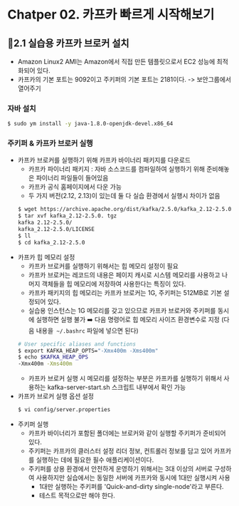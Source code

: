 # Chatper 02. 카프카 빠르게 시작해보기

## 2.1 실습용 카프카 브로커 설치
- Amazon Linux2 AMI는 Amazon에서 직접 만든 템플릿으로서 EC2 성능에 최적화되어 있다.
- 카프카의 기본 포트는 9092이고 주키퍼의 기본 포트는 2181이다. -> 보안그룹에서 열어주기
### 자바 설치
  ```bash
  $ sudo ym install -y java-1.8.0-openjdk-devel.x86_64
  ```

### 주키퍼 & 카프카 브로커 실행
- 카프카 브로커를 실행하기 위해 카프카 바이너리 패키지를 다운로드
  - 카프카 파이너리 패키지 : 자바 소스코드를 컴파일하여 실행하기 위해 준비해놓은 파이너리 파일들이 들어있음
  - 카프카 공식 홈페이지에서 다운 가능
  - 두 가지 버전(2.12, 2.13)이 있는데 둘 다 실습 환경에서 실행시 차이가 없음
  ```bash
  $ wget https://archive.apache.org/dist/kafka/2.5.0/kafka_2.12-2.5.0.tgz
  $ tar xvf kafka_2.12-2.5.0. tgz
  kafka 2.12-2.5.0/
  kafka_2.12-2.5.0/LICENSE
  $ ll
  $ cd kafka_2.12-2.5.0
  ```
- 카프카 힙 메모리 설정
  - 카프카 브로커를 실행하기 위해서는 힙 메모리 설정이 필요
  - 카프카 브로커는 레코드의 내용은 페이지 캐시로 시스템 메모리를 사용하고 나머지 객체들을 힙 메모리에 저장하여 사용한다는 특징이 있다.
  - 카프카 패키지의 힙 메모리는 카프카 브로커는 1G, 주키퍼는 512MB로 기본 설정되어 있다.
  - 실습용 인스턴스는 1G 메모리를 갖고 있으므로 카프카 브로커와 주키퍼를 동시에 실행하면 실행 불가
  ➡️ 다음 명령어로 힙 메모리 사이즈 환경변수로 지정 (다음 내용을` ~/.bashrc` 파일에 넣으면 된다)
  ```bash
  # User specific aliases and functions
  $ export KAFKA_HEAP_OPTS="-Xmx400m -Xms400m"
  $ echo $KAFKA_HEAP_OPS
  -Xmx400m -Xms400m
  ```
  - 카프카 브로커 실행 시 메모리를 설정하는 부분은 카프카를 실행하기 위해서 사용하는 kafka-server-start.sh 스크립트 내부에서 확인 가능
- 카프카 브로커 실행 옵션 설정
  ```bash
  $ vi config/server.properties
  ```
- 주키퍼 실행
  - 카프카 바이너리가 포함된 폴더에는 브로커와 같이 실행할 주키퍼가 준비되어 있다.
  - 주키퍼는 카프카의 클러스터 설정 리더 정보, 컨트롤러 정보를 담고 있어 카프카를 실행하는 데에 필요한 필수 애플리케이션이다.
  - 주키퍼를 상용 환경에서 안전하게 운영하기 위해서는 3대 이상의 서버로 구성하여 사용하지만 실습에서는 동일한 서버에 카프카와 동시에 1대만 실행시켜 사용
    - 1대만 실행하는 주키퍼를 'Quick-and-dirty single-node'라고 부른다.
    - 테스트 목적으로만 해야 한다.
    
